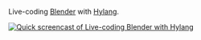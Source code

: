 Live-coding [Blender](http://blender3d.org/) with [Hylang](http://hylang.org/).

[![Quick screencast of Live-coding Blender with Hylang](http://img.youtube.com/vi/vRBdqsaKmuU/0.jpg)](https://www.youtube.com/watch?v=vRBdqsaKmuU)
